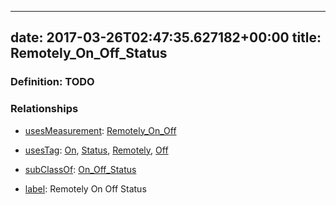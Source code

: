 
---
date: 2017-03-26T02:47:35.627182+00:00
title: Remotely_On_Off_Status
---
### Definition: TODO

### Relationships

* [usesMeasurement](https://brickschema.org/schema/1.0/BrickFrame#usesMeasurement): [Remotely_On_Off](https://brickschema.org/schema/1.0/Brick#Remotely_On_Off)

* [usesTag](https://brickschema.org/schema/1.0/BrickFrame#usesTag): [On](https://brickschema.org/schema/1.0/BrickTag#On), [Status](https://brickschema.org/schema/1.0/BrickTag#Status), [Remotely](https://brickschema.org/schema/1.0/BrickTag#Remotely), [Off](https://brickschema.org/schema/1.0/BrickTag#Off)

* [subClassOf](http://www.w3.org/2000/01/rdf-schema#subClassOf): [On_Off_Status](https://brickschema.org/schema/1.0/Brick#On_Off_Status)

* [label](http://www.w3.org/2000/01/rdf-schema#label): Remotely On Off Status
